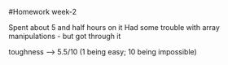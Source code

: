 #Homework week-2

Spent about 5 and half hours on it
Had some trouble with array manipulations - but got through it

toughness --> 5.5/10 (1 being easy; 10 being impossible)
